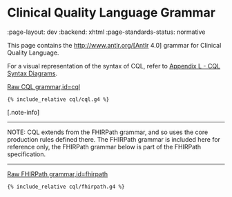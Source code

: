 # Clinical Quality Language Grammar
:page-layout: dev
:backend: xhtml
:page-standards-status: normative

This page contains the http://www.antlr.org/[Antlr 4.0] grammar for Clinical Quality Language.

For a visual representation of the syntax of CQL, refer to [Appendix L - CQL Syntax Diagrams](19-l-cqlsyntaxdiagrams.html).

[Raw CQL grammar,id=cql](cql/cql.g4)

``` antlr4
{% include_relative cql/cql.g4 %}
```

[.note-info]
____
NOTE: CQL extends from the FHIRPath grammar, and so uses the core production rules defined there. The FHIRPath grammar is included here for reference only, the FHIRPath grammar below is part of the FHIRPath specification.
____

[Raw FHIRPath grammar,id=fhirpath](cql/fhirpath.g4)

``` antlr4
{% include_relative cql/fhirpath.g4 %}
```
